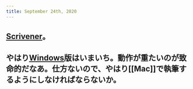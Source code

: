 ```yaml
---
title: September 24th, 2020
---
```


## [Scrivener](app://obsidian.md/Scrivener)。

## やはり[Windows](app://obsidian.md/Windows)版はいまいち。動作が重たいのが致命的だなあ。仕方ないので、やはり[[Mac]]で執筆するようにしなければならないか。
